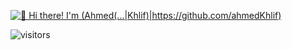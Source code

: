 [<img src="https://raw.githubusercontent.com/Raymo111/Raymo111/master/intro.gif" alt="👋 Hi there! I'm (Ahmed(...|Khlif)|https://github.com/ahmedKhlif)" title="👋 Hi there! I'm (ahmed(...|Khlif)|[https://github.com/ahmedKhlif](https://github.com/ahmedKhlif))"/>](https://github.com/ahmedKhlif)

![visitors](https://vbr.wocr.tk/badge?page_id=Raymo111.Raymo111&color=00cf00)

<!--
**ahmedKhlif/ahmedKhlif** is a ✨ _special_ ✨ repository because its `README.md` (this file) appears on your GitHub profile.

Here are some ideas to get you started:

- 🔭 I’m currently working on ...
- 🌱 I’m currently learning ...
- 👯 I’m looking to collaborate on ...
- 🤔 I’m looking for help with ...
- 💬 Ask me about ...
- 📫 How to reach me: ...
- 😄 Pronouns: ...
- ⚡ Fun fact: ...
-->
